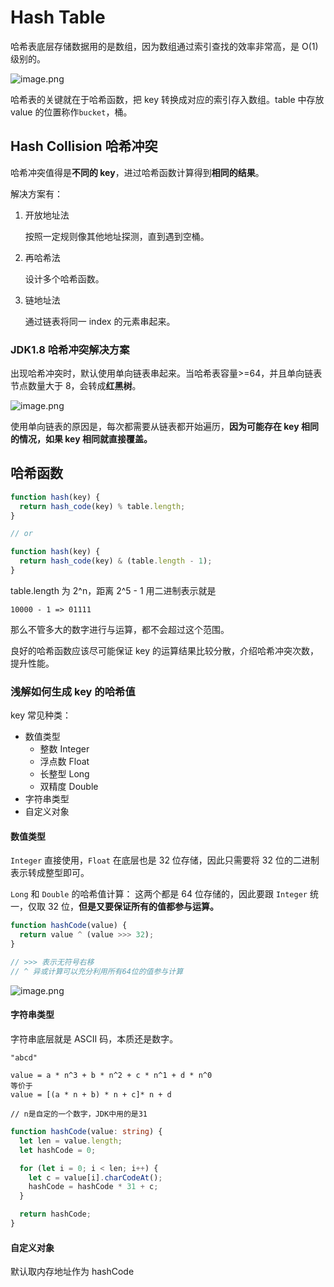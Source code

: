 # Hash Table

哈希表底层存储数据用的是数组，因为数组通过索引查找的效率非常高，是 O(1)级别的。

![image.png](https://p6-juejin.byteimg.com/tos-cn-i-k3u1fbpfcp/2a21491abb164a63bf93cb91f8fc51a5~tplv-k3u1fbpfcp-watermark.image?)

哈希表的关键就在于哈希函数，把 key 转换成对应的索引存入数组。table 中存放 value 的位置称作`bucket`，桶。

## Hash Collision 哈希冲突

哈希冲突值得是**不同的 key**，进过哈希函数计算得到**相同的结果**。

解决方案有：

1. 开放地址法

   按照一定规则像其他地址探测，直到遇到空桶。

2. 再哈希法

   设计多个哈希函数。

3. 链地址法

   通过链表将同一 index 的元素串起来。

### JDK1.8 哈希冲突解决方案

出现哈希冲突时，默认使用单向链表串起来。当哈希表容量>=64，并且单向链表节点数量大于 8，会转成**红黑树**。

![image.png](https://p1-juejin.byteimg.com/tos-cn-i-k3u1fbpfcp/1b3a4ccca5084e6b9c16fc449b1139b4~tplv-k3u1fbpfcp-watermark.image?)

使用单向链表的原因是，每次都需要从链表都开始遍历，**因为可能存在 key 相同的情况，如果 key 相同就直接覆盖。**

## 哈希函数

```js
function hash(key) {
  return hash_code(key) % table.length;
}

// or

function hash(key) {
  return hash_code(key) & (table.length - 1);
}
```

table.length 为 2^n，距离 2^5 - 1 用二进制表示就是

```
10000 - 1 => 01111
```

那么不管多大的数字进行与运算，都不会超过这个范围。

良好的哈希函数应该尽可能保证 key 的运算结果比较分散，介绍哈希冲突次数，提升性能。

### 浅解如何生成 key 的哈希值

key 常见种类：

- 数值类型
  - 整数 Integer
  - 浮点数 Float
  - 长整型 Long
  - 双精度 Double
- 字符串类型
- 自定义对象

#### 数值类型

`Integer` 直接使用，`Float` 在底层也是 32 位存储，因此只需要将 32 位的二进制表示转成整型即可。

`Long` 和 `Double` 的哈希值计算：
这两个都是 64 位存储的，因此要跟 `Integer` 统一，仅取 32 位，**但是又要保证所有的值都参与运算。**

```js
function hashCode(value) {
  return value ^ (value >>> 32);
}

// >>> 表示无符号右移
// ^ 异或计算可以充分利用所有64位的值参与计算
```

![image.png](https://p9-juejin.byteimg.com/tos-cn-i-k3u1fbpfcp/b0523d1b91f04afc89c7eb8cc6928f84~tplv-k3u1fbpfcp-watermark.image?)

#### 字符串类型

字符串底层就是 ASCII 码，本质还是数字。

```
"abcd"

value = a * n^3 + b * n^2 + c * n^1 + d * n^0
等价于
value = [(a * n + b) * n + c]* n + d

// n是自定的一个数字，JDK中用的是31
```

```ts
function hashCode(value: string) {
  let len = value.length;
  let hashCode = 0;

  for (let i = 0; i < len; i++) {
    let c = value[i].charCodeAt();
    hashCode = hashCode * 31 + c;
  }

  return hashCode;
}
```

#### 自定义对象

默认取内存地址作为 hashCode
